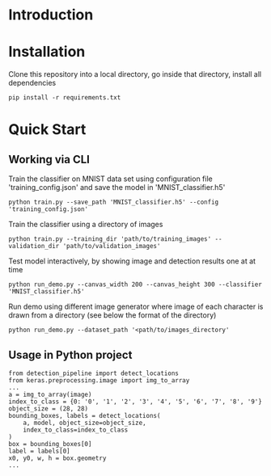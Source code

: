 # Introduction

# Installation

Clone this repository into a local directory, go inside that directory, install all dependencies
```
pip install -r requirements.txt
```

# Quick Start

## Working via CLI

Train the classifier on MNIST data set using configuration file
'training_config.json' and save the model in 'MNIST_classifier.h5'

```
python train.py --save_path 'MNIST_classifier.h5' --config 'training_config.json'
```

Train the classifier using a directory of images

```
python train.py --training_dir 'path/to/training_images' --validation_dir 'path/to/validation_images'
```

Test model interactively, by showing image and detection results one at at time
```
python run_demo.py --canvas_width 200 --canvas_height 300 --classifier 'MNIST_classifier.h5' 
```

Run demo using different image generator where image of each character is
drawn from a directory (see below the format of the directory)
```
python run_demo.py --dataset_path '<path/to/images_directory' 
```

## Usage in Python project

```
from detection_pipeline import detect_locations
from keras.preprocessing.image import img_to_array
...
a = img_to_array(image)
index_to_class = {0: '0', '1', '2', '3', '4', '5', '6', '7', '8', '9'}
object_size = (28, 28)
bounding_boxes, labels = detect_locations(
    a, model, object_size=object_size,
    index_to_class=index_to_class
)
box = bounding_boxes[0]
label = labels[0]
x0, y0, w, h = box.geometry
...
```